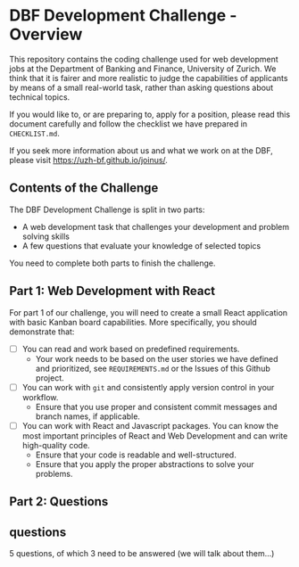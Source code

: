 # DBF Development Challenge - Overview

This repository contains the coding challenge used for web development jobs at the Department of Banking and Finance, University of Zurich. We think that it is fairer and more realistic to judge the capabilities of applicants by means of a small real-world task, rather than asking questions about technical topics.

If you would like to, or are preparing to, apply for a position, please read this document carefully and follow the checklist we have prepared in `CHECKLIST.md`.

If you seek more information about us and what we work on at the DBF, please visit <https://uzh-bf.github.io/joinus/>.

## Contents of the Challenge

The DBF Development Challenge is split in two parts:

- A web development task that challenges your development and problem solving skills
- A few questions that evaluate your knowledge of selected topics

You need to complete both parts to finish the challenge.

## Part 1: Web Development with React

For part 1 of our challenge, you will need to create a small React application with basic Kanban board capabilities. More specifically, you should demonstrate that:

- [ ] You can read and work based on predefined requirements.
  - Your work needs to be based on the user stories we have defined and prioritized, see `REQUIREMENTS.md` or the Issues of this Github project.
- [ ] You can work with `git` and consistently apply version control in your workflow.
  - Ensure that you use proper and consistent commit messages and branch names, if applicable.
- [ ] You can work with React and Javascript packages. You can know the most important principles of React and Web Development and can write high-quality code.
  - Ensure that your code is readable and well-structured.
  - Ensure that you apply the proper abstractions to solve your problems.

## Part 2: Questions

## questions

5 questions, of which 3 need to be answered (we will talk about them…)
